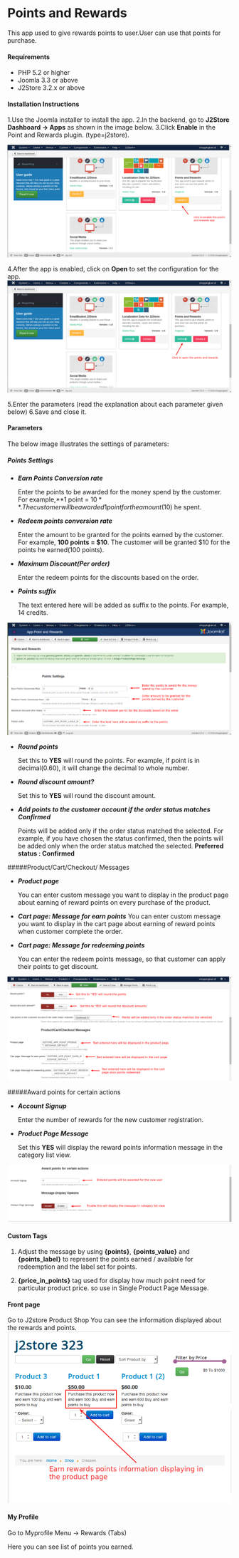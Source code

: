 # Points and Rewards

This app used to give rewards points to user.User can use that points for purchase.

#### Requirements

* PHP 5.2 or higher
* Joomla 3.3 or above
* J2Store 3.2.x or above

#### Installation Instructions
1.Use the Joomla installer to install the app. 
2.In the backend, go to **J2Store Dashboard -> Apps** as shown in the image below. 
3.Click **Enable** in the Point and Rewards plugin. (type=j2store). 

![](assets/images/pointsandrewards_enable.png)

4.After the app is enabled, click on **Open** to set the configuration for the app.
![](assets/images/pointsandrewards_open.png)

5.Enter the parameters (read the explanation about each parameter given below) 
6.Save and close it.

#### Parameters
The below image illustrates the settings of parameters:

##### Points Settings
* ***Earn Points Conversion rate***

     Enter the points to be awarded for the money spend by the customer. For example,**1 point = $10**. The customer will be awarded 1 point for the amount($10) he spent.
     
* ***Redeem points conversion rate***

     Enter the amount to be granted for the points earned by the customer. For example, **100 points = $10**. The customer will be granted $10 for the points he earned(100 points).
     
* ***Maximum Discount(Per order)***

     Enter the redeem points for the discounts based on the order.
     
* ***Points suffix***

     The text entered here will be added as suffix to the points. For example, 14 credits.
     
![](assets/images/pointsandrewards_setting1.png)

* ***Round points***

     Set this to **YES** will round the points. For example, if point is in decimal(0.60), it will change the decimal to whole number.
     
* ***Round discount amount?***

     Set this to **YES** will round the discount amount.
     
* ***Add points to the customer account if the order status matches Confirmed***

     Points will be added only if the order status matched the selected. For example, if you have chosen the status confirmed, then the points will be added only when the order status matched the selected. **Preferred status : Confirmed**
     
#####Product/Cart/Checkout/ Messages

* ***Product page***

     You can enter custom message you want to display in the product page about earning of reward points on every purchase of the product.
     
* ***Cart page: Message for earn points***
     You can enter custom message you want to display in the cart page about earning of reward points when customer complete the order.
     
* ***Cart page: Message for redeeming points***

     You can enter the redeem points message, so that customer can apply their points to get discount.
     
![](assets/images/pointsandrewards_setting2.png)

#####Award points for certain actions

* ***Account Signup***

     Enter the number of rewards for the new customer registration.
     
* ***Product Page Message***

     Set this **YES** will display the reward points information message in the category list view.
     
![](assets/images/pointsandrewards_setting3.png)
     
    
#### Custom Tags 
  1. Adjust the message by using **{points}**, **{points_value}** and **{points_label}** to represent the points earned / available for redeemption and the label set for points.
  
  2. **{price_in_points}** tag used for display how much point need for particular product price. so use in Single Product Page Message.
  
#### Front page
Go to J2store Product Shop 
You can see the information displayed about the rewards and points.
![](product_page.png)



#### My Profile
 Go to Myprofile Menu -> Rewards (Tabs)
  
  Here you can see list of points you earned.
  



 